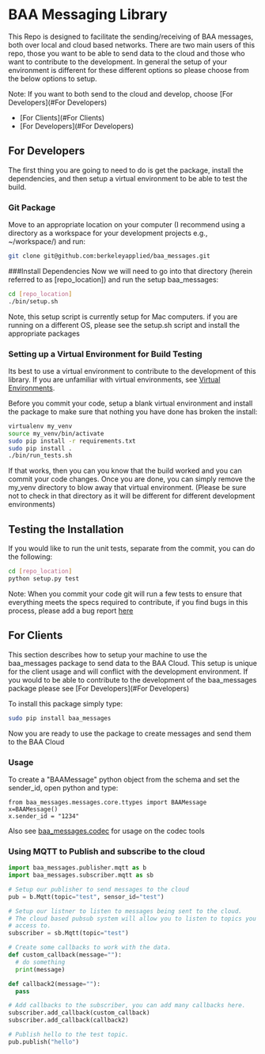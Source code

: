 BAA Messaging Library
====================
This Repo is designed to facilitate the sending/receiving of BAA messages, both over local
and cloud based networks. There are two main users of this repo, those you want to be able to send
data to the cloud and those who want to contribute to the development.  In general the setup of your
environment is different for these different options so please choose from the below options to setup.

Note:  If you want to both send to the cloud and develop, choose [For Developers](#For Developers)
  - [For Clients](#For Clients)
  - [For Developers](#For Developers)


## For Developers
The first thing you are going to need to do is get the package, install the dependencies, and then setup
a virtual environment to be able to test the build.

### Git Package
Move to an appropriate location on your computer (I recommend using a directory as a workspace for your
development projects e.g., ~/workspace/) and run:
```bash
git clone git@github.com:berkeleyapplied/baa_messages.git
```
###Install Dependencies
Now we will need to go into that directory (herein referred to as [repo_location]) and run the setup
baa_messages:
```bash
cd [repo_location]
./bin/setup.sh
```
Note, this setup script is currently setup for Mac computers.  if you are running on a different OS, please
see the setup.sh script and install the appropriate packages

### Setting up a Virtual Environment for Build Testing
Its best to use a virtual environment to contribute to the development of this library.  If you are unfamiliar
with virtual environments, see [Virtual Environments](http://docs.python-guide.org/en/latest/dev/virtualenvs/).

Before you commit your code, setup a blank virtual environment and install the package to
make sure that nothing you have done has broken the install:
```bash
virtualenv my_venv
source my_venv/bin/activate
sudo pip install -r requirements.txt
sudo pip install .
./bin/run_tests.sh
```
If that works, then you can you know that the build worked and you can commit your code changes. Once you are done,
you can simply remove the my_venv directory to blow away that virtual environment.  (Please be sure not to check in
that directory as it will be different for different development environments)

## Testing the Installation
If you would like to run the unit tests, separate from the commit, you can do the following:
```bash
cd [repo_location]
python setup.py test
```
Note: When you commit your code git will run a few tests to ensure that everything meets the specs required to contribute,
if you find bugs in this process, please add a bug report [here](https://github.com/berkeleyapplied/baa_messages)

## For Clients
This section describes how to setup your machine to use the baa_messages package to send
data to the BAA Cloud.  This setup is unique for the client usage and will conflict with the
development environment.  If you would to be able to contribute to the development of the baa_messages
package please see [For Developers](#For Developers)

To install this package simply type:
```bash
sudo pip install baa_messages
```

Now you are ready to use the package to create messages and send them to the BAA Cloud
### Usage
To create a "BAAMessage" python object from the schema and set the sender_id, open python and type:
```
from baa_messages.messages.core.ttypes import BAAMessage
x=BAAMessage()
x.sender_id = "1234"
```
Also see [baa_messages.codec](./baa_messages/codec.py) for usage on the codec tools

### Using MQTT to Publish and subscribe to the cloud
```python
import baa_messages.publisher.mqtt as b
import baa_messages.subscriber.mqtt as sb

# Setup our publisher to send messages to the cloud
pub = b.Mqtt(topic="test", sensor_id="test")

# Setup our listner to listen to messages being sent to the cloud.
# The cloud based pubsub system will allow you to listen to topics you have
# access to.
subscriber = sb.Mqtt(topic="test")

# Create some callbacks to work with the data.
def custom_callback(message=""):
  # do something
  print(message)

def callback2(message=""):
  pass

# Add callbacks to the subscriber, you can add many callbacks here.
subscriber.add_callback(custom_callback)
subscriber.add_callback(callback2)

# Publish hello to the test topic.
pub.publish("hello")
```

